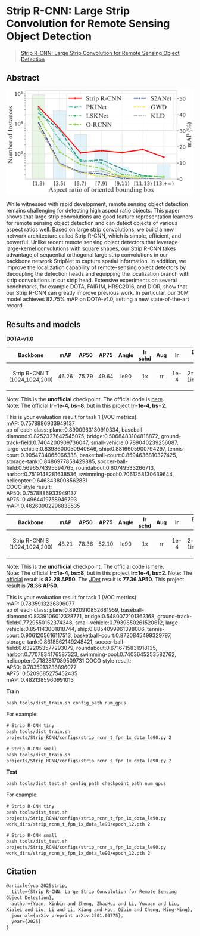 # Strip R-CNN: Large Strip Convolution for Remote Sensing Object Detection

> [Strip R-CNN: Large Strip Convolution for Remote Sensing Object Detection](https://arxiv.org/abs/2501.03775)

<!-- [ALGORITHM] -->

## Abstract

<div align=center>
<img src="https://github.com/HVision-NKU/Strip-R-CNN/raw/main/DotaStatis.png" width="800"/>
</div>

While witnessed with rapid development, remote sensing object detection remains challenging for detecting high aspect ratio objects. This paper shows that large strip convolutions are good feature representation learners for remote sensing object detection and can detect objects of various aspect ratios well. Based on large strip convolutions, we build a new network architecture called Strip R-CNN, which is simple, efficient, and powerful. Unlike recent remote sensing object detectors that leverage large-kernel convolutions with square shapes, our Strip R-CNN takes advantage of sequential orthogonal large strip convolutions in our backbone network StripNet to capture spatial information. In addition, we improve the localization capability of remote-sensing object detectors by decoupling the detection heads and equipping the localization branch with strip convolutions in our strip head. Extensive experiments on several benchmarks, for example DOTA, FAIR1M, HRSC2016, and DIOR, show that our Strip R-CNN can greatly improve previous work. In particular, our 30M model achieves 82.75% mAP on DOTA-v1.0, setting a new state-of-the-art record.

## Results and models


**DOTA-v1.0**

|         Backbone         |  mAP  | AP50 | AP75 | Angle | lr schd |  Aug | lr | Batch Size |                                                    Configs                                                     |                                                                                                                                                                              Download                                                                                                                                                                              |
| :----------------------: | :---: | :---: | :-----: | :------: | :------------: | :-: | :---: | :--------: | :---------------------------------------------: | :-------------------------------: |
| Strip R-CNN T <br> (1024,1024,200) | 46.26 | 75.79  |  49.64  |   le90   |  1x  | rr  | 1e-4 | 2=2gpu*<br>1img/gpu      | [strip_rcnn_t_fpn_<br>1x_dota_le90.py](./configs/strip_rcnn_t_fpn_1x_dota_le90.py) | [last epoch](https://www.modelscope.cn/models/wokaikaixinxin/ai4rs/resolve/master/StripRCNN/strip_rcnn_t_fpn_1x_dota_le90/epoch_12.pth) \| [log](https://www.modelscope.cn/models/wokaikaixinxin/ai4rs/resolve/master/StripRCNN/strip_rcnn_t_fpn_1x_dota_le90/20250716_111957/20250716_111957.log) \| <br> [all epoch](https://www.modelscope.cn/models/wokaikaixinxin/ai4rs/files) \| [result](https://www.modelscope.cn/models/wokaikaixinxin/ai4rs/resolve/master/StripRCNN/strip_rcnn_t_fpn_1x_dota_le90/Task1.zip)|

Note: This is the **unofficial** checkpoint. The official code is [here](https://github.com/HVision-NKU/Strip-R-CNN).  
Note: The official **lr=1e-4, bs=8**, but in this project **lr=1e-4, bs=2**.

This is your evaluation result for task 1 (VOC metrics):  
mAP: 0.7578886933949137  
ap of each class: plane:0.8900963130910334, baseball-diamond:0.8252327642545075, bridge:0.5068483104818872, ground-track-field:0.7404200909736047, small-vehicle:0.789040239256087, large-vehicle:0.8398600050940846, ship:0.8816605900794297, tennis-court:0.9054734065066338, basketball-court:0.8594636810327425, storage-tank:0.8486977858429885, soccer-ball-field:0.5696574395594765, roundabout:0.60749533266713, harbor:0.7519148281638536, swimming-pool:0.7061258130639644, helicopter:0.6463438008562831  
COCO style result:  
AP50: 0.7578886933949137  
AP75: 0.4964419758946793  
mAP: 0.46260902296838535  


|         Backbone         |  mAP  | AP50 | AP75 | Angle | lr schd |  Aug | lr | Batch Size |                                                    Configs                                                     |                                                                                                                                                                              Download                                                                                                                                                                              |
| :----------------------: | :---: | :---: | :-----: | :------: | :------------: | :-: | :---: | :--------: | :--------------------------------------------------------------: | :----------------------------: |
| Strip R-CNN S <br> (1024,1024,200) | 48.21 | 78.36  |  52.10  |   le90   |  1x  |  rr  | 1e-4 | 2=2gpu*<br>1img/gpu      | [strip_rcnn_s_fpn_<br>1x_dota_le90.py](./configs/strip_rcnn_s_fpn_1x_dota_le90.py) | [last epoch](https://www.modelscope.cn/models/wokaikaixinxin/ai4rs/resolve/master/StripRCNN/strip_rcnn_s_fpn_1x_dota_le90/epoch_12.pth) \| [log](https://www.modelscope.cn/models/wokaikaixinxin/ai4rs/resolve/master/StripRCNN/strip_rcnn_s_fpn_1x_dota_le90/20250716_215946/20250716_215946.log) \| <br> [all epoch](https://www.modelscope.cn/models/wokaikaixinxin/ai4rs/files) \| [result](https://www.modelscope.cn/models/wokaikaixinxin/ai4rs/resolve/master/StripRCNN/strip_rcnn_s_fpn_1x_dota_le90/Task1.zip)|

Note: This is the **unofficial** checkpoint. The official code is [here](https://github.com/HVision-NKU/Strip-R-CNN).  
Note: The official **lr=1e-4, bs=8**, but in this project **lr=1e-4, bs=2**. 
Note: The [official]((https://github.com/HVision-NKU/Strip-R-CNN)) result is **82.28 AP50**. The [JDet](https://github.com/Jittor/JDet/tree/master) result is **77.36 AP50**. This project result is **78.36 AP50**.

This is your evaluation result for task 1 (VOC metrics):  
mAP: 0.7835913236896077  
ap of each class: plane:0.8920910852681959, baseball-diamond:0.8339106012328771, bridge:0.5480072101363168, ground-track-field:0.7729550152374348, small-vehicle:0.7939850261520612, large-vehicle:0.854143001818744, ship:0.8854099961398086, tennis-court:0.9061205616117513, basketball-court:0.8720845499329797, storage-tank:0.8618562149248421, soccer-ball-field:0.6322053577293079, roundabout:0.6716715831918135, harbor:0.7707834176587323, swimming-pool:0.7403645253582762, helicopter:0.7182817089509731
COCO style result:  
AP50: 0.7835913236896077  
AP75: 0.5209685275452435  
mAP: 0.4821385960991013

**Train**

```
bash tools/dist_train.sh config_path num_gpus
``` 

For example:

```
# Strip R-CNN tiny
bash tools/dist_train.sh projects/Strip_RCNN/configs/strip_rcnn_t_fpn_1x_dota_le90.py 2
```

```
# Strip R-CNN small
bash tools/dist_train.sh projects/Strip_RCNN/configs/strip_rcnn_s_fpn_1x_dota_le90.py 2
```

**Test**
```
bash tools/dist_test.sh config_path checkpoint_path num_gpus
```  

For example:

```
# Strip R-CNN tiny
bash tools/dist_test.sh projects/Strip_RCNN/configs/strip_rcnn_t_fpn_1x_dota_le90.py work_dirs/strip_rcnn_t_fpn_1x_dota_le90/epoch_12.pth 2
```

```
# Strip R-CNN small
bash tools/dist_test.sh projects/Strip_RCNN/configs/strip_rcnn_s_fpn_1x_dota_le90.py work_dirs/strip_rcnn_s_fpn_1x_dota_le90/epoch_12.pth 2
```

## Citation

```
@article{yuan2025strip,
  title={Strip R-CNN: Large Strip Convolution for Remote Sensing Object Detection},
  author={Yuan, Xinbin and Zheng, ZhaoHui and Li, Yuxuan and Liu, Xialei and Liu, Li and Li, Xiang and Hou, Qibin and Cheng, Ming-Ming},
  journal={arXiv preprint arXiv:2501.03775},
  year={2025}
}
```
